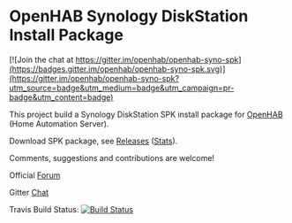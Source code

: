 # OpenHAB Synology DiskStation Install Package

[![Join the chat at https://gitter.im/openhab/openhab-syno-spk](https://badges.gitter.im/openhab/openhab-syno-spk.svg)](https://gitter.im/openhab/openhab-syno-spk?utm_source=badge&utm_medium=badge&utm_campaign=pr-badge&utm_content=badge)

This project build a Synology DiskStation SPK install package for [OpenHAB](http://openhab.org) (Home Automation Server).

Download SPK package, see [Releases](https://github.com/openhab/openhab-syno-spk/releases) ([Stats](http://www.somsubhra.com/github-release-stats/?username=openhab&repository=openhab-syno-spk)).

Comments, suggestions and contributions are welcome!

Official [Forum](https://community.openhab.org/t/synology-diskstation/1446)

Gitter [Chat](https://gitter.im/openhab/openhab-syno-spk)

Travis Build Status: [![Build Status](https://travis-ci.org/openhab/openhab-syno-spk.svg?branch=master)](https://travis-ci.org/openhab/openhab-syno-spk)
